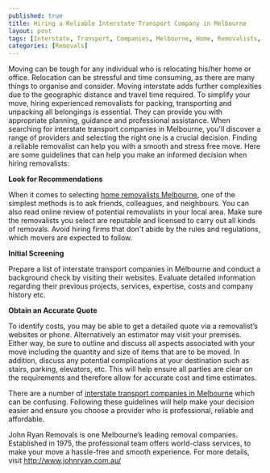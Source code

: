```yaml
---
published: true
title: Hiring a Reliable Interstate Transport Company in Melbourne
layout: post
tags: [Interstate, Transport, Companies, Melbourne, Home, Removalists, Melbourne]
categories: [Removals]
---
```

Moving can be tough for any individual who is relocating his/her home or office. Relocation can be stressful and time consuming, as there are many things to organise and consider. Moving interstate adds further complexities due to the geographic distance and travel time required. To simplify your move, hiring experienced removalists for packing, transporting and unpacking all belongings is essential. They can provide you with appropriate planning, guidance and professional assistance. When searching for interstate transport companies in Melbourne, you'll discover a range of providers and selecting the right one is a crucial decision. Finding a reliable removalist can help you with a smooth and stress free move. Here are some guidelines that can help you make an informed decision when hiring removalists:

<b>Look for Recommendations</b>

When it comes to selecting <a href="http://www.johnryan.com.au/household-relocation/moving-locally">home removalists Melbourne</a>, one of the simplest methods is to ask friends, colleagues, and neighbours. You can also read online review of potential removalists in your local area. Make sure the removalists you select are reputable and licensed to carry out all kinds of removals. Avoid hiring firms that don't abide by the rules and regulations, which movers are expected to follow.

<b>Initial Screening</b>

Prepare a list of interstate transport companies in Melbourne and conduct a background check by visiting their websites. Evaluate detailed information regarding their previous projects, services, expertise, costs and company history etc.

<b>Obtain an Accurate Quote</b>

To identify costs, you may be able to get a detailed quote via a removalist’s websites or phone. Alternatively an estimator may visit your premises. Either way, be sure to outline and discuss all aspects associated with your move including the quantity and size of items that are to be moved. In addition, discuss any potential complications at your destination such as stairs, parking, elevators, etc. This will help ensure all parties are clear on the requirements and therefore allow for accurate cost and time estimates.

There are a number of <a href="http://www.johnryan.com.au">interstate transport companies in Melbourne</a> which can be confusing. Following these guidelines will help make your decision easier and ensure you choose a provider who is professional, reliable and affordable. 

John Ryan Removals is one Melbourne’s leading removal companies. Established in 1975, the professional team offers world-class services, to make your move a hassle-free and smooth experience. For more details, visit http://www.johnryan.com.au/